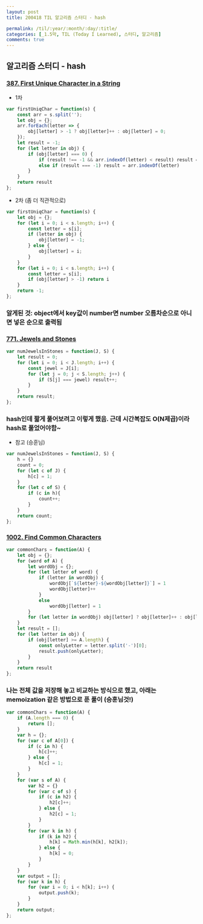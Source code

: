 ```yaml
---
layout: post
title: 200418 TIL 알고리즘 스터디 - hash

permalink: /til/:year/:month/:day/:title/
categories: [_1.5막, TIL (Today I Learned), 스터디, 알고리즘]
comments: true
---
```


## 알고리즘 스터디 - hash

### [387. First Unique Character in a String](https://leetcode.com/problems/first-unique-character-in-a-string/)

- 1차

```js
var firstUniqChar = function(s) {
    const arr = s.split('');
    let obj = {};
    arr.forEach(letter => {
        obj[letter] > -1 ? obj[letter]++ : obj[letter] = 0;
    });
    let result = -1;
    for (let letter in obj) {
        if (obj[letter] === 0) {
            if (result !== -1 && arr.indexOf(letter) < result) result = arr.indexOf(letter)
            else if (result === -1) result = arr.indexOf(letter)
        }
    }
    return result
};
```

- 2차 (좀 더 직관적으로)

```js
var firstUniqChar = function(s) {
    let obj = {};
    for (let i = 0; i < s.length; i++) {
        const letter = s[i];
        if (letter in obj) {
            obj[letter] = -1;
        } else {
            obj[letter] = i;
        }
    }
    for (let i = 0; i < s.length; i++) {
        const letter = s[i];
        if (obj[letter] > -1) return i
    }
    return -1;
};
```


### 알게된 것: object에서 key값이 number면 number 오름차순으로 아니면 넣은 순으로 출력됨 


### [771. Jewels and Stones](https://leetcode.com/problems/jewels-and-stones/)


```js
var numJewelsInStones = function(J, S) {
    let result = 0;
    for (let i = 0; i < J.length; i++) {
        const jewel = J[i];
        for (let j = 0; j < S.length; j++) {
            if (S[j] === jewel) result++;
        }
    }
    return result;
};
```

### hash인데 짧게 풀어보려고 이렇게 했음. 근데 시간복잡도 O(N제곱)이라 hash로 풀었어야함~


- 참고 (승훈님)
```js
var numJewelsInStones = function(J, S) {
    h = {}
    count = 0;
    for (let c of J) {
        h[c] = 1;
    }
    for (let c of S) {
        if (c in h){
            count++;
        }
    }
    return count;
};
```

### [1002. Find Common Characters](https://leetcode.com/problems/find-common-characters/)

```js
var commonChars = function(A) {
    let obj = {};
    for (word of A) {
        let wordObj = {};
        for (let letter of word) {
            if (letter in wordObj) {
                wordObj[`${letter}-${wordObj[letter]}`] = 1
                wordObj[letter]++
            }
            else
                wordObj[letter] = 1
        }
        for (let letter in wordObj) obj[letter] ? obj[letter]++ : obj[letter] = 1;
    }
    let result = [];
    for (let letter in obj) {
        if (obj[letter] >= A.length) {
            const onlyLetter = letter.split('-')[0];
            result.push(onlyLetter);
        }
    }
    return result
};
```

### 나는 전체 값을 저장해 놓고 비교하는 방식으로 했고, 아래는 memoization 같은 방법으로 푼 풀이 (승훈님것!)

```js
var commonChars = function(A) {
    if (A.length === 0) {
        return [];
    }
    var h = {};
    for (var c of A[0]) {
        if (c in h) {
            h[c]++;
        } else {
            h[c] = 1;
        }
    }
    for (var s of A) {
        var h2 = {}
        for (var c of s) {
            if (c in h2) {
                h2[c]++;
            } else {
                h2[c] = 1;
            }
        }
        for (var k in h) {
            if (k in h2) {
                h[k] = Math.min(h[k], h2[k]);
            } else {
                h[k] = 0;
            }
        }
    }
    var output = [];
    for (var k in h) {
        for (var i = 0; i < h[k]; i++) {
            output.push(k);
        }
    }
    return output;
};
```
